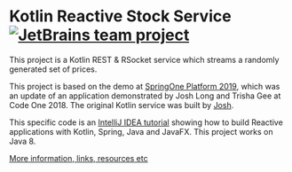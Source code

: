 # Kotlin Reactive Stock Service [![JetBrains team project](http://jb.gg/badges/team.svg)](https://confluence.jetbrains.com/display/ALL/JetBrains+on+GitHub)

This project is a Kotlin REST & RSocket service which streams a randomly generated set of prices. 

This project is based on the demo at [SpringOne Platform 2019](https://blog.jetbrains.com/idea/2019/10/fully-reactive-spring-kotlin-and-javafx-playing-together/), which was an update of an application demonstrated by Josh Long and Trisha Gee at Code One 2018. The original Kotlin service was built by [Josh](https://github.com/joshlong).

This specific code is an [IntelliJ IDEA tutorial](https://blog.jetbrains.com/idea/2019/12/tutorial-reactive-spring-boot/) showing how to build Reactive applications with Kotlin, Spring, Java and JavaFX. This project works on Java 8.

[More information, links, resources etc](http://trishagee.github.io/presentation/coding_duel/)

